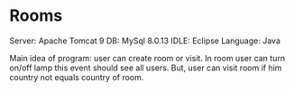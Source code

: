 # Rooms

Server: Apache Tomcat 9
DB: MySql 8.0.13
IDLE: Eclipse
Language: Java

Main idea of program: user can create room or visit. In room user can turn on/off lamp this event should see all users.
But, user can visit room if him country not equals country of room.
